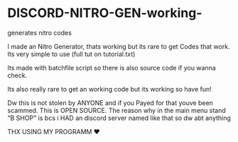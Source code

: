 # DISCORD-NITRO-GEN-working-
generates nitro codes 

I made an Nitro Generator, thats working but its rare to get Codes that work. Its very simple to use (full tut on tutorial.txt) 

Its made with batchfile script so there is also source code if you wanna check.

Its also really rare to get an working code but its working so have fun!

Dw this is not stolen by ANYONE and if you Payed for that youve been scammed. This is OPEN SOURCE. The reason why in the main menu stand "B SHOP" is bcs i HAD an discord server named like that so dw abt anything 

THX USING MY PROGRAMM ❤️
